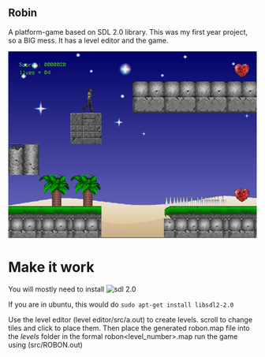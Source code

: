 ## Robin

A platform-game based on SDL 2.0 library. This was my first year project, so a BIG mess.
It has a level editor and the game.

![screenshot](https://github.com/nithinmurali/robin/raw/master/robin.png)

# Make it work

You will mostly need to install ![sdl 2.0](https://wiki.libsdl.org/Installation)

If you are in ubuntu, this would do
`
sudo apt-get install libsdl2-2.0
`

Use the level editor (level editor/src/a.out) to create levels. scroll to change tiles and click to place them.
Then place the generated robon.map file into the _levels_ folder in the formal robon<level_number>.map
run the game using (src/ROBON.out)
